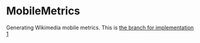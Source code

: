 MobileMetrics
=============

Generating Wikimedia mobile metrics. This is [the branch for implementation 1][1]

[1]: https://meta.wikimedia.org/wiki/Research:Mobile_Traffic/Implementation_1 
